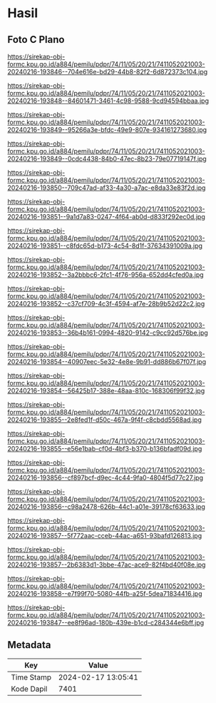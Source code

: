 # Hasil

## Foto C Plano

https://sirekap-obj-formc.kpu.go.id/a884/pemilu/pdpr/74/11/05/20/21/7411052021003-20240216-193846--704e616e-bd29-44b8-82f2-6d872373c104.jpg

https://sirekap-obj-formc.kpu.go.id/a884/pemilu/pdpr/74/11/05/20/21/7411052021003-20240216-193848--84601471-3461-4c98-9588-9cd94594bbaa.jpg

https://sirekap-obj-formc.kpu.go.id/a884/pemilu/pdpr/74/11/05/20/21/7411052021003-20240216-193849--95266a3e-bfdc-49e9-807e-934161273680.jpg

https://sirekap-obj-formc.kpu.go.id/a884/pemilu/pdpr/74/11/05/20/21/7411052021003-20240216-193849--0cdc4438-84b0-47ec-8b23-79e07719147f.jpg

https://sirekap-obj-formc.kpu.go.id/a884/pemilu/pdpr/74/11/05/20/21/7411052021003-20240216-193850--709c47ad-af33-4a30-a7ac-e8da33e83f2d.jpg

https://sirekap-obj-formc.kpu.go.id/a884/pemilu/pdpr/74/11/05/20/21/7411052021003-20240216-193851--9a1d7a83-0247-4f64-ab0d-d833f292ec0d.jpg

https://sirekap-obj-formc.kpu.go.id/a884/pemilu/pdpr/74/11/05/20/21/7411052021003-20240216-193851--c8fdc65d-b173-4c54-8d1f-37634391009a.jpg

https://sirekap-obj-formc.kpu.go.id/a884/pemilu/pdpr/74/11/05/20/21/7411052021003-20240216-193852--3a2bbbc6-2fc1-4f76-956a-652dd4cfed0a.jpg

https://sirekap-obj-formc.kpu.go.id/a884/pemilu/pdpr/74/11/05/20/21/7411052021003-20240216-193852--c37cf709-4c3f-4594-af7e-28b9b52d22c2.jpg

https://sirekap-obj-formc.kpu.go.id/a884/pemilu/pdpr/74/11/05/20/21/7411052021003-20240216-193853--36b4b161-0994-4820-9142-c9cc92d576be.jpg

https://sirekap-obj-formc.kpu.go.id/a884/pemilu/pdpr/74/11/05/20/21/7411052021003-20240216-193854--40907eec-5e32-4e8e-9b91-dd886b67f07f.jpg

https://sirekap-obj-formc.kpu.go.id/a884/pemilu/pdpr/74/11/05/20/21/7411052021003-20240216-193854--56425b17-388e-48aa-810c-168306f99f32.jpg

https://sirekap-obj-formc.kpu.go.id/a884/pemilu/pdpr/74/11/05/20/21/7411052021003-20240216-193855--2e8fed1f-d50c-467a-9f4f-c8cbdd5568ad.jpg

https://sirekap-obj-formc.kpu.go.id/a884/pemilu/pdpr/74/11/05/20/21/7411052021003-20240216-193855--e56e1bab-cf0d-4bf3-b370-b136bfadf09d.jpg

https://sirekap-obj-formc.kpu.go.id/a884/pemilu/pdpr/74/11/05/20/21/7411052021003-20240216-193856--cf897bcf-d9ec-4c44-9fa0-4804f5d77c27.jpg

https://sirekap-obj-formc.kpu.go.id/a884/pemilu/pdpr/74/11/05/20/21/7411052021003-20240216-193856--c98a2478-626b-44c1-a01e-39178cf63633.jpg

https://sirekap-obj-formc.kpu.go.id/a884/pemilu/pdpr/74/11/05/20/21/7411052021003-20240216-193857--5f772aac-cceb-44ac-a651-93bafd126813.jpg

https://sirekap-obj-formc.kpu.go.id/a884/pemilu/pdpr/74/11/05/20/21/7411052021003-20240216-193857--2b6383d1-3bbe-47ac-ace9-82f4bd40f08e.jpg

https://sirekap-obj-formc.kpu.go.id/a884/pemilu/pdpr/74/11/05/20/21/7411052021003-20240216-193858--e7f99f70-5080-44fb-a25f-5dea71834416.jpg

https://sirekap-obj-formc.kpu.go.id/a884/pemilu/pdpr/74/11/05/20/21/7411052021003-20240216-193847--ee8f96ad-180b-439e-b1cd-c284344e6bff.jpg


## Metadata

| Key        | Value               |
| ---------- | ------------------- |
| Time Stamp | 2024-02-17 13:05:41 |
| Kode Dapil | 7401                |




